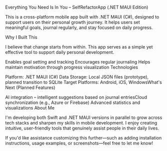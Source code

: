 Everything You Need Is In You – SelfRefactorApp (.NET MAUI Edition)

This is a cross-platform mobile app built with .NET MAUI (C#), designed to support users on their personal growth journey. It helps users set meaningful goals, journal regularly, and stay focused on daily progress.​

Why I Built This

I believe that change starts from within. This app serves as a simple yet effective tool to support daily personal development.​

Enables goal setting and tracking​
Encourages regular journaling​
Helps maintain motivation through progress visualization​
Technologies

Platform: .NET MAUI (C#)​
Data Storage: Local JSON files (prototype), planned transition to SQLite​
Target Platforms: Android, iOS, Windows​
What's Next (Planned Features)

AI integration – intelligent suggestions based on journal entries​
Cloud synchronization (e.g., Azure or Firebase)​
Advanced statistics and visualizations​
About Me

I'm developing both Swift and .NET MAUI versions in parallel to grow across tech stacks and sharpen my skills in mobile development. I enjoy creating intuitive, user-friendly tools that genuinely assist people in their daily lives.​

If you'd like assistance customizing this further—such as adding installation instructions, usage examples, or screenshots—feel free to let me know!
